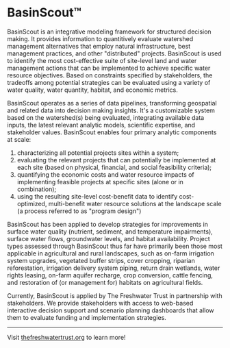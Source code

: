 # BasinScout:tm:

BasinScout is an integrative modeling framework for structured decision making. It provides information to quantitively evaluate watershed management alternatives that employ natural infrastructure, best management practices, and other "distributed" projects. BasinScout is used to identify the most cost-effective suite of site-level land and water management actions that can be implemented to achieve specific water resource objectives. Based on constraints specified by stakeholders, the tradeoffs among potential strategies can be evaluated using a variety of water quality, water quantity, habitat, and economic metrics.  

BasinScout operates as a series of data pipelines, transforming geospatial and related data into decision making insights. It's a customizable system based on the watershed(s) being evaluated, integrating available data inputs, the latest relevant analytic models, scientific expertise, and stakeholder values. BasinScout enables four primary analytic components at scale: 

1. characterizing all potential projects sites within a system; 
2. evaluating the relevant projects that can potentially be implemented at each site (based on physical, financial, and social feasibility criteria); 
3. quantifying the economic costs and water resource impacts of implementing feasible projects at specific sites (alone or in combination); 
4. using the resulting site-level cost-benefit data to identify cost-optimized, multi-benefit water resource solutions at the landscape scale (a process referred to as "program design")

BasinScout has been applied to develop strategies for improvements in surface water quality (nutrient, sediment, and temperature impairments), surface water flows, groundwater levels, and habitat availability. Project types assessed through BasinScout thus far have primarily been those most applicable in agricultural and rural landscapes, such as on-farm irrigation system upgrades, vegetated buffer strips, cover cropping, riparian reforestation, irrigation delivery system piping, return drain wetlands, water rights leasing, on-farm aquifer recharge, crop conversion, cattle fencing, and restoration of (or management for) habitats on agricultural fields. 

Currently, BasinScout is applied by The Freshwater Trust in partnership with stakeholders. We provide stakeholders with access to web-based interactive decision support and scenario planning dashboards that allow them to evaluate funding and implementation strategies. 

----

Visit [thefreshwatertrust.org](https://thefreshwatertrust.org) to learn more!
